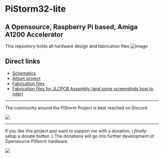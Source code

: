 # PiStorm32-lite
## A Opensource, Raspberry Pi based, Amiga A1200 Accelerator

This repository holds all hardware design and fabrication files
![image](https://user-images.githubusercontent.com/16537586/209653456-0dadc99d-8447-41e0-b1e9-c29c1a3ce5f9.png)

## Direct links
- [Schematics](PDF/ps32_lite_rev_a_public_schematic.pdf)
- [Altium project](Altium/)
- [Fabrication files](Fabrication%20Files/)
- [Fabrication files for JLCPCB Assembly (and some screenshots how to oder)](JLCPCB/)

---

The community around the PiStorm Project is best reached on Discord

[![](https://dcbadge.vercel.app/api/server/vyHr6nQeGn)](https://discord.gg/vyHr6nQeGn)

---

If you like this project and want to support me with a donation, I *finally* setup a donate button :)
The donations will go into further development of Opensource PiStorm hardware.

[![](https://www.paypalobjects.com/en_US/i/btn/btn_donateCC_LG.gif)](https://www.paypal.com/cgi-bin/webscr?cmd=_s-xclick&hosted_button_id=JQC4M73U9KKPG)
